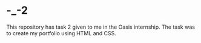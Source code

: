 # -_-2
This repository has task 2 given to me in the Oasis internship. The task was to create my portfolio using HTML and CSS. 
